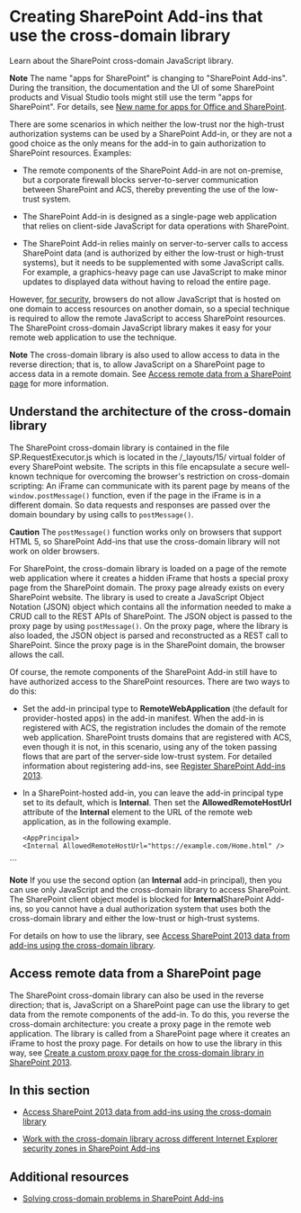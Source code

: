 # Creating SharePoint Add-ins that use the cross-domain library
Learn about the SharePoint cross-domain JavaScript library.
 

 **Note**  The name "apps for SharePoint" is changing to "SharePoint Add-ins". During the transition, the documentation and the UI of some SharePoint products and Visual Studio tools might still use the term "apps for SharePoint". For details, see  [New name for apps for Office and SharePoint](new-name-for-apps-for-sharepoint.md#bk_newname).
 

There are some scenarios in which neither the low-trust nor the high-trust authorization systems can be used by a SharePoint Add-in, or they are not a good choice as the only means for the add-in to gain authorization to SharePoint resources. Examples:
 

- The remote components of the SharePoint Add-in are not on-premise, but a corporate firewall blocks server-to-server communication between SharePoint and ACS, thereby preventing the use of the low-trust system.
    
 
- The SharePoint Add-in is designed as a single-page web application that relies on client-side JavaScript for data operations with SharePoint.
    
 
- The SharePoint Add-in relies mainly on server-to-server calls to access SharePoint data (and is authorized by either the low-trust or high-trust systems), but it needs to be supplemented with some JavaScript calls. For example, a graphics-heavy page can use JavaScript to make minor updates to displayed data without having to reload the entire page.
    
 
However,  [for security](http://msdn.microsoft.com/en-us/library%28d=robot%29/cc709423(d=robot,l=en-us,v=vs.85).aspx), browsers do not allow JavaScript that is hosted on one domain to access resources on another domain, so a special technique is required to allow the remote JavaScript to access SharePoint resources. The SharePoint cross-domain JavaScript library makes it easy for your remote web application to use the technique.
 

 **Note**  The cross-domain library is also used to allow access to data in the reverse direction; that is, to allow JavaScript on a SharePoint page to access data in a remote domain. See  [Access remote data from a SharePoint page](#ReverseDirection) for more information.
 


## Understand the architecture of the cross-domain library

The SharePoint cross-domain library is contained in the file SP.RequestExecutor.js which is located in the /_layouts/15/ virtual folder of every SharePoint website. The scripts in this file encapsulate a secure well-known technique for overcoming the browser's restriction on cross-domain scripting: An iFrame can communicate with its parent page by means of the  `window.postMessage()` function, even if the page in the iFrame is in a different domain. So data requests and responses are passed over the domain boundary by using calls to `postMessage()`.
 

 

 **Caution**  The  `postMessage()` function works only on browsers that support HTML 5, so SharePoint Add-ins that use the cross-domain library will not work on older browsers.
 

For SharePoint, the cross-domain library is loaded on a page of the remote web application where it creates a hidden iFrame that hosts a special proxy page from the SharePoint domain. The proxy page already exists on every SharePoint website. The library is used to create a JavaScript Object Notation (JSON) object which contains all the information needed to make a CRUD call to the REST APIs of SharePoint. The JSON object is passed to the proxy page by using  `postMessage()`. On the proxy page, where the library is also loaded, the JSON object is parsed and reconstructed as a REST call to SharePoint. Since the proxy page is in the SharePoint domain, the browser allows the call.
 

 
Of course, the remote components of the SharePoint Add-in still have to have authorized access to the SharePoint resources. There are two ways to do this:
 

 

- Set the add-in principal type to  **RemoteWebApplication** (the default for provider-hosted apps) in the add-in manifest. When the add-in is registered with ACS, the registration includes the domain of the remote web application. SharePoint trusts domains that are registered with ACS, even though it is not, in this scenario, using any of the token passing flows that are part of the server-side low-trust system. For detailed information about registering add-ins, see [Register SharePoint Add-ins 2013](register-sharepoint-add-ins-2013.md). 
    
 
- In a SharePoint-hosted add-in, you can leave the add-in principal type set to its default, which is  **Internal**. Then set the  **AllowedRemoteHostUrl** attribute of the **Internal** element to the URL of the remote web application, as in the following example.
    
  ```
  <AppPrincipal>
  <Internal AllowedRemoteHostUrl="https://example.com/Home.html" />
</AppPrincipal>
  ```


 **Note**  If you use the second option (an  **Internal** add-in principal), then you can use only JavaScript and the cross-domain library to access SharePoint. The SharePoint client object model is blocked for **Internal**SharePoint Add-ins, so you cannot have a dual authorization system that uses both the cross-domain library and either the low-trust or high-trust systems.
 

For details on how to use the library, see  [Access SharePoint 2013 data from add-ins using the cross-domain library](access-sharepoint-2013-data-from-add-ins-using-the-cross-domain-library.md).
 

 

## Access remote data from a SharePoint page
<a name="ReverseDirection"> </a>

The SharePoint cross-domain library can also be used in the reverse direction; that is, JavaScript on a SharePoint page can use the library to get data from the remote components of the add-in. To do this, you reverse the cross-domain architecture: you create a proxy page in the remote web application. The library is called from a SharePoint page where it creates an iFrame to host the proxy page. For details on how to use the library in this way, see  [Create a custom proxy page for the cross-domain library in SharePoint 2013](create-a-custom-proxy-page-for-the-cross-domain-library-in-sharepoint-2013.md).
 

 

## In this section
<a name="ReverseDirection"> </a>


-  [Access SharePoint 2013 data from add-ins using the cross-domain library](access-sharepoint-2013-data-from-add-ins-using-the-cross-domain-library.md)
    
 
-  [Work with the cross-domain library across different Internet Explorer security zones in SharePoint Add-ins](work-with-the-cross-domain-library-across-different-internet-explorer-security-z.md)
    
 

## Additional resources
<a name="ReverseDirection"> </a>


-  [Solving cross-domain problems in SharePoint Add-ins](http://blogs.msdn.com/b/officeapps/archive/2012/11/29/solving-cross-domain-problems-in-apps-for-sharepoint.aspx)
    
 

